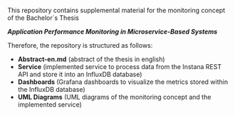 This repository contains supplemental material for the monitoring concept of the Bachelor´s Thesis

***Application Performance Monitoring in Microservice-Based Systems***

Therefore, the repository is structured as follows:

- **Abstract-en.md** (abstract of the thesis in english)
- **Service** (implemented service to process data from the Instana REST API and store it into an InfluxDB database)
- **Dashboards** (Grafana dashboards to visualize the metrics stored within the InfluxDB database)
- **UML Diagrams** (UML diagrams of the monitoring concept and the implemented service)

